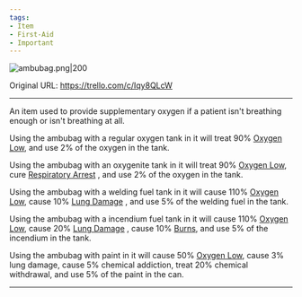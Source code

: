 ```yaml
---
tags:
- Item
- First-Aid
- Important
---
```


![ambubag.png\|200](/Items/Ambubag%20-%20Attachments/6718845db30472d958dd7d18.png)

Original URL: https://trello.com/c/Iqy8QLcW

---

An item used to provide supplementary oxygen if a patient isn't breathing enough or isn't breathing at all.

Using the ambubag with a regular oxygen tank in it will treat 90% [Oxygen Low](../Lungs/Oxygen%20Low.md), and use 2% of the oxygen in the tank.

Using the ambubag with an oxygenite tank in it will treat 90% [Oxygen Low](../Lungs/Oxygen%20Low.md), cure [Respiratory Arrest](../Lungs/Respiratory%20Arrest.md) , and use 2% of the oxygen in the tank.

Using the ambubag with a welding fuel tank in it will cause 110% [Oxygen Low](../Lungs/Oxygen%20Low.md), cause 10% [Lung Damage](../Lungs/Lung%20Damage.md) , and use 5% of the welding fuel in the tank.

Using the ambubag with a incendium fuel tank in it will cause 110% [Oxygen Low](../Lungs/Oxygen%20Low.md), cause 20% [Lung Damage](../Lungs/Lung%20Damage.md) , cause 10% [Burns](../Any%20bodypart/Burns.md), and use 5% of the incendium in the tank.

Using the ambubag with paint in it will cause 50% [Oxygen Low](../Lungs/Oxygen%20Low.md), cause 3% lung damage, cause 5% chemical addiction, treat 20% chemical withdrawal, and use 5% of the paint in the can.

---


